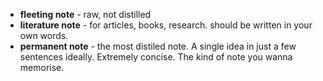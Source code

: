 - **fleeting note** - raw, not distilled
- **literature note** - for articles, books, research. should be written in your own words.
- **permanent note** - the most distiled note. A single idea in just a few sentences ideally. Extremely concise. The kind of note you wanna memorise.